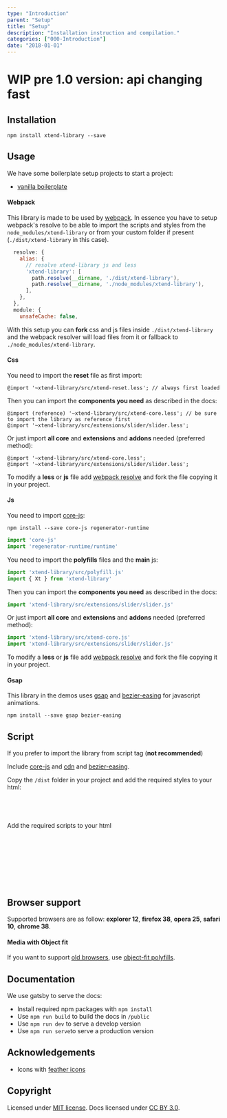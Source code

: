 ```yaml
---
type: "Introduction"
parent: "Setup"
title: "Setup"
description: "Installation instruction and compilation."
categories: ["000-Introduction"]
date: "2018-01-01"
---
```


# WIP pre 1.0 version: api changing fast

## Installation

```Shell
npm install xtend-library --save
```

## Usage

We have some boilerplate setup projects to start a project:

* [vanilla boilerplate](https://github.com/minimit/xtend-theme-vanilla)

#### Webpack

This library is made to be used by [webpack](https://github.com/webpack). In essence you have to setup webpack's resolve to be able to import the scripts and styles from the `node_modules/xtend-library` or from your custom folder if present (`./dist/xtend-library` in this case).

```jsx
  resolve: {
    alias: {
      // resolve xtend-library js and less
      'xtend-library': [
        path.resolve(__dirname, './dist/xtend-library'),
        path.resolve(__dirname, './node_modules/xtend-library'),
      ],
    },
  },
  module: {
    unsafeCache: false,
```

With this setup you can **fork** css and js files inside `./dist/xtend-library` and the webpack resolver will load files from it or fallback to `./node_modules/xtend-library`.

#### Css

You need to import the **reset** file as first import:

```less
@import '~xtend-library/src/xtend-reset.less'; // always first loaded
```

Then you can import the **components you need** as described in the docs:

```less
@import (reference) '~xtend-library/src/xtend-core.less'; // be sure to import the library as reference first
@import '~xtend-library/src/extensions/slider/slider.less';
```

Or just import **all core** and **extensions** and **addons** needed (preferred method):

```less
@import '~xtend-library/src/xtend-core.less';
@import '~xtend-library/src/extensions/slider/slider.less';
```

To modify a **less** or **js** file add [webpack resolve](/introduction/setup#usage-webpack) and fork the file copying it in your project.

#### Js

You need to import [core-js](https://github.com/zloirock/core-js):

```Shell
npm install --save core-js regenerator-runtime
```

```jsx
import 'core-js'
import 'regenerator-runtime/runtime'
```

You need to import the **polyfills** files and the **main** js:

```jsx
import 'xtend-library/src/polyfill.js'
import { Xt } from 'xtend-library'
```

Then you can import the **components you need** as described in the docs:

```jsx
import 'xtend-library/src/extensions/slider/slider.js'
```

Or just import **all core** and **extensions** and **addons** needed (preferred method):

```jsx
import 'xtend-library/src/xtend-core.js'
import 'xtend-library/src/extensions/slider/slider.js'
```

To modify a **less** or **js** file add [webpack resolve](/introduction/setup#usage-webpack) and fork the file copying it in your project.

#### Gsap

This library in the demos uses [gsap](https://github.com/greensock/GSAP) and [bezier-easing](https://github.com/gre/bezier-easing) for javascript animations.

```
npm install --save gsap bezier-easing
```

## Script

If you prefer to import the library from script tag (**not recommended**)

Include [core-js](https://cdnjs.com/libraries/core-js) and [cdn](https://cdnjs.com/libraries/gsap) and [bezier-easing](https://www.jsdelivr.com/package/npm/bezier-easing).

Copy the `/dist` folder in your project and add the required styles to your html:

<pre class="language-markup">
<code class="language-markup">
<link rel="stylesheet" href="dist/xtend.min.css"/>
</code>
</pre>

Add the required scripts to your html

<pre class="language-markup">
<code class="language-markup">
<script src="dist/xtend-core.js"></script>
<!-- or <script src="dist/xtend-core-extensions.js"></script> -->
<!-- or <script src="dist/xtend-core-extensions-addons.js"></script> -->
</code>
</pre>

## Browser support

Supported browsers are as follow: **explorer 12**, **firefox 38**, **opera 25**, **safari 10**, **chrome 38**.

#### Media with Object fit

If you want to support [old browsers](https://caniuse.com/#feat=object-fit), use [object-fit polyfills](https://github.com/fregante/object-fit-images).

## Documentation

We use gatsby to serve the docs:

* Install required npm packages with `npm install`
* Use `npm run build` to build the docs in `/public`
* Use `npm run dev` to serve a develop version
* Use `npm run serve`to serve a production version

## Acknowledgements

* Icons with [feather icons](https://github.com/feathericons/feather)

## Copyright

Licensed under [MIT license](https://github.com/minimit/xtend-library/blob/master/LICENSE).
Docs licensed under [CC BY 3.0](https://github.com/minimit/xtend-library/blob/master/LICENSE-DOCS).
